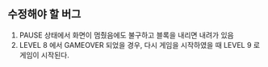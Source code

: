 ## 수정해야 할 버그

1. PAUSE 상태에서 화면이 멈췄음에도 불구하고 블록을 내리면 내려가 있음
2. LEVEL 8 에서 GAMEOVER 되었을 경우, 다시 게임을 시작하였을 때 LEVEL 9 로 게임이 시작된다.
